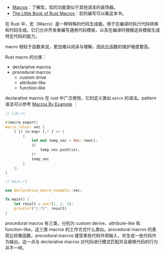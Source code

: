
- [Macros](https://doc.rust-lang.org/book/ch19-06-macros.html#macros)：了解宏，宏的功能类似于其他语言的装饰器。
- [The Little Book of Rust Macros](https://veykril.github.io/tlborm/introduction.html#the-little-book-of-rust-macros)：宏的编写可以看这本书。

在 Rust 中，宏（Macro）是一种特殊的代码生成器，用于在编译时执行代码转换和代码生成。它们允许开发者编写通用代码模板，以及在编译时根据这些模板生成特定代码的能力。

macro 相较于函数来说，更加难以阅读与理解，因此比函数的维护难度要高。

Rust macro 的分类：
- declarative macros
- procedural macros
	- custom drive
	- attribute-like
	- function-like

declarative macros 在 rust 中广泛使用，它的定义类似 `match` 的语法。pattern 语法可以参考 [Macros By Example](https://doc.rust-lang.org/reference/macros-by-example.html#macros-by-example) ：

```rust
// lib.rs

#[macro_export]
macro_rules! vec {
    ( $( $x:expr ),* ) => {
        {
            let mut temp_vec = Vec::new();
            $(
                temp_vec.push($x);
            )*
            temp_vec
        }
    };
}
```

```rust
// main.rs

use declarative_macro_example::vec;

fn main() {
    let result = vec![1, 2, 3];
    println!("{:?}", result)
}
```

procedural macros 有三类，分别为 custom derive、attribute-like 和 function-like，这三类 macros 的工作方式什么类似。procedural macros 的表现比较像函数。procedural macros 接受某些代码作用输入，并生成一些代码作为输出。这一点与 declarative macros 对代码进行模式匹配并且替换代码的行为并不一样。